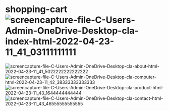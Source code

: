 # shopping-cart![screencapture-file-C-Users-Admin-OneDrive-Desktop-cla-index-html-2022-04-23-11_41_03111111111](https://user-images.githubusercontent.com/102878103/164882584-08347d76-7da4-49e0-a0de-ce84e7f8a627.png)
![screencapture-file-C-Users-Admin-OneDrive-Desktop-cla-about-html-2022-04-23-11_41_5022222222222222](https://user-images.githubusercontent.com/102878103/164882590-ebd1faa2-e10d-447f-a581-5e710e4d9ccf.png)
![screencapture-file-C-Users-Admin-OneDrive-Desktop-cla-computer-html-2022-04-23-11_42_38333333333333](https://user-images.githubusercontent.com/102878103/164882593-af3bbd56-69c2-48d7-b370-997f5aba7dab.png)
![screencapture-file-C-Users-Admin-OneDrive-Desktop-cla-product-html-2022-04-23-11_43_1644444444444](https://user-images.githubusercontent.com/102878103/164882599-9bcd0965-b59d-4bc5-90a0-d1affed3eaf1.png)
![screencapture-file-C-Users-Admin-OneDrive-Desktop-cla-contact-html-2022-04-23-11_43_46555555555555](https://user-images.githubusercontent.com/102878103/164882603-c73a801d-374a-4084-a567-a3659942f440.png)

